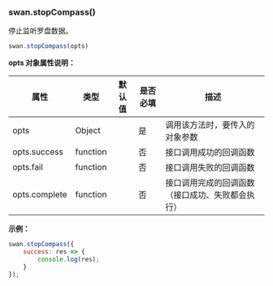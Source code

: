 ### swan.stopCompass()

停止监听罗盘数据。

```js
swan.stopCompass(opts)
```

**opts 对象属性说明：**

|属性|类型|默认值|是否必填|描述|
|-|-|-|-|-|
|opts|Object| |是|调用该方法时，要传入的对象参数|
|opts.success|function| |否|接口调用成功的回调函数|
|opts.fail|function| |否|接口调用失败的回调函数|
|opts.complete|function| |否|接口调用完成的回调函数（接口成功、失败都会执行）|

**示例：**

```js
swan.stopCompass({
    success: res => {
        console.log(res);
    }
});
```